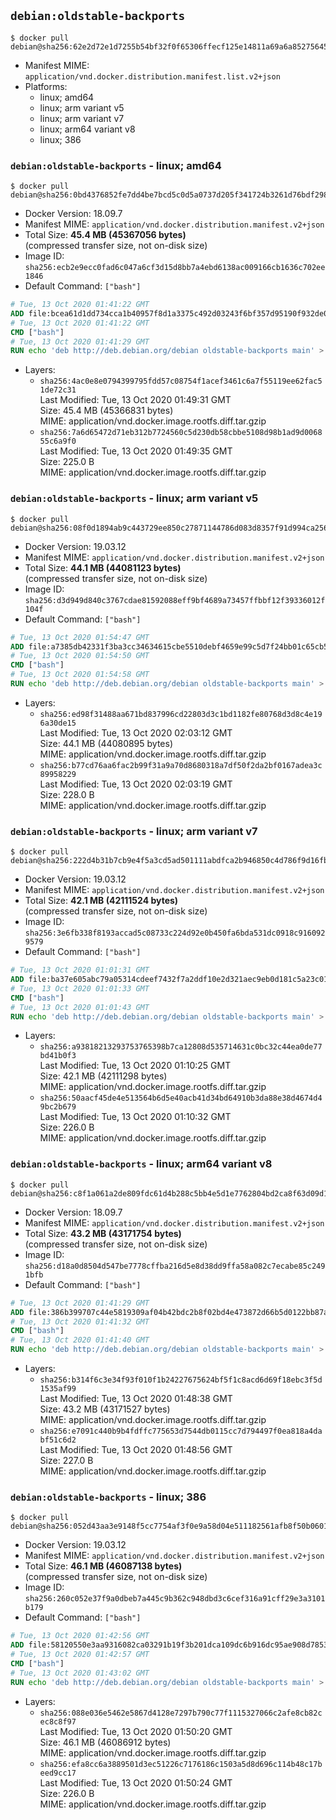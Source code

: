 ## `debian:oldstable-backports`

```console
$ docker pull debian@sha256:62e2d72e1d7255b54bf32f0f65306ffecf125e14811a69a6a852756452e25b64
```

-	Manifest MIME: `application/vnd.docker.distribution.manifest.list.v2+json`
-	Platforms:
	-	linux; amd64
	-	linux; arm variant v5
	-	linux; arm variant v7
	-	linux; arm64 variant v8
	-	linux; 386

### `debian:oldstable-backports` - linux; amd64

```console
$ docker pull debian@sha256:0bd4376852fe7dd4be7bcd5c0d5a0737d205f341724b3261d76bdf298b385039
```

-	Docker Version: 18.09.7
-	Manifest MIME: `application/vnd.docker.distribution.manifest.v2+json`
-	Total Size: **45.4 MB (45367056 bytes)**  
	(compressed transfer size, not on-disk size)
-	Image ID: `sha256:ecb2e9ecc0fad6c047a6cf3d15d8bb7a4ebd6138ac009166cb1636c702ee1846`
-	Default Command: `["bash"]`

```dockerfile
# Tue, 13 Oct 2020 01:41:22 GMT
ADD file:bcea61d1dd734cca1b40957f8d1a3375c492d03243f6bf357d95190f932de0cd in / 
# Tue, 13 Oct 2020 01:41:22 GMT
CMD ["bash"]
# Tue, 13 Oct 2020 01:41:29 GMT
RUN echo 'deb http://deb.debian.org/debian oldstable-backports main' > /etc/apt/sources.list.d/backports.list
```

-	Layers:
	-	`sha256:4ac0e8e0794399795fdd57c08754f1acef3461c6a7f55119ee62fac51de72c31`  
		Last Modified: Tue, 13 Oct 2020 01:49:31 GMT  
		Size: 45.4 MB (45366831 bytes)  
		MIME: application/vnd.docker.image.rootfs.diff.tar.gzip
	-	`sha256:7a6d65472d71eb312b7724560c5d230db58cbbe5108d98b1ad9d006855c6a9f0`  
		Last Modified: Tue, 13 Oct 2020 01:49:35 GMT  
		Size: 225.0 B  
		MIME: application/vnd.docker.image.rootfs.diff.tar.gzip

### `debian:oldstable-backports` - linux; arm variant v5

```console
$ docker pull debian@sha256:08f0d1894ab9c443729ee850c27871144786d083d8357f91d994ca2560b9dfdc
```

-	Docker Version: 19.03.12
-	Manifest MIME: `application/vnd.docker.distribution.manifest.v2+json`
-	Total Size: **44.1 MB (44081123 bytes)**  
	(compressed transfer size, not on-disk size)
-	Image ID: `sha256:d3d949d840c3767cdae81592088eff9bf4689a73457ffbbf12f39336012f104f`
-	Default Command: `["bash"]`

```dockerfile
# Tue, 13 Oct 2020 01:54:47 GMT
ADD file:a7385db42331f3ba3cc34634615cbe5510debf4659e99c5d7f24bb01c65cb55a in / 
# Tue, 13 Oct 2020 01:54:50 GMT
CMD ["bash"]
# Tue, 13 Oct 2020 01:54:58 GMT
RUN echo 'deb http://deb.debian.org/debian oldstable-backports main' > /etc/apt/sources.list.d/backports.list
```

-	Layers:
	-	`sha256:ed98f31488aa671bd837996cd22803d3c1bd1182fe80768d3d8c4e196a30de15`  
		Last Modified: Tue, 13 Oct 2020 02:03:12 GMT  
		Size: 44.1 MB (44080895 bytes)  
		MIME: application/vnd.docker.image.rootfs.diff.tar.gzip
	-	`sha256:b77cd76aa6fac2b99f31a9a70d8680318a7df50f2da2bf0167adea3c89958229`  
		Last Modified: Tue, 13 Oct 2020 02:03:19 GMT  
		Size: 228.0 B  
		MIME: application/vnd.docker.image.rootfs.diff.tar.gzip

### `debian:oldstable-backports` - linux; arm variant v7

```console
$ docker pull debian@sha256:222d4b31b7cb9e4f5a3cd5ad501111abdfca2b946850c4d786f9d16fb199215a
```

-	Docker Version: 19.03.12
-	Manifest MIME: `application/vnd.docker.distribution.manifest.v2+json`
-	Total Size: **42.1 MB (42111524 bytes)**  
	(compressed transfer size, not on-disk size)
-	Image ID: `sha256:3e6fb338f8193accad5c08733c224d92e0b450fa6bda531dc0918c9160929579`
-	Default Command: `["bash"]`

```dockerfile
# Tue, 13 Oct 2020 01:01:31 GMT
ADD file:ba37e605abc79a05314cdeef7432f7a2ddf10e2d321aec9eb0d181c5a23c0194 in / 
# Tue, 13 Oct 2020 01:01:33 GMT
CMD ["bash"]
# Tue, 13 Oct 2020 01:01:43 GMT
RUN echo 'deb http://deb.debian.org/debian oldstable-backports main' > /etc/apt/sources.list.d/backports.list
```

-	Layers:
	-	`sha256:a93818213293753765398b7ca12808d535714631c0bc32c44ea0de77bd41b0f3`  
		Last Modified: Tue, 13 Oct 2020 01:10:25 GMT  
		Size: 42.1 MB (42111298 bytes)  
		MIME: application/vnd.docker.image.rootfs.diff.tar.gzip
	-	`sha256:50aacf45de4e513564b6d5e40acb41d34bd64910b3da88e38d4674d49bc2b679`  
		Last Modified: Tue, 13 Oct 2020 01:10:32 GMT  
		Size: 226.0 B  
		MIME: application/vnd.docker.image.rootfs.diff.tar.gzip

### `debian:oldstable-backports` - linux; arm64 variant v8

```console
$ docker pull debian@sha256:c8f1a061a2de809fdc61d4b288c5bb4e5d1e7762804bd2ca8f63d09d1562e2c7
```

-	Docker Version: 18.09.7
-	Manifest MIME: `application/vnd.docker.distribution.manifest.v2+json`
-	Total Size: **43.2 MB (43171754 bytes)**  
	(compressed transfer size, not on-disk size)
-	Image ID: `sha256:d18a0d8504d547be7778cffba216d5e8d38dd9ffa58a082c7ecabe85c2491bfb`
-	Default Command: `["bash"]`

```dockerfile
# Tue, 13 Oct 2020 01:41:29 GMT
ADD file:386b399707c44e5819309af04b42bdc2b8f02bd4e473872d66b5d0122bb87a4c in / 
# Tue, 13 Oct 2020 01:41:32 GMT
CMD ["bash"]
# Tue, 13 Oct 2020 01:41:40 GMT
RUN echo 'deb http://deb.debian.org/debian oldstable-backports main' > /etc/apt/sources.list.d/backports.list
```

-	Layers:
	-	`sha256:b314f6c3e34f93f010f1b24227675624bf5f1c8acd6d69f18ebc3f5d1535af99`  
		Last Modified: Tue, 13 Oct 2020 01:48:38 GMT  
		Size: 43.2 MB (43171527 bytes)  
		MIME: application/vnd.docker.image.rootfs.diff.tar.gzip
	-	`sha256:e7091c440b9b4fdffc775653d7544db0115cc7d794497f0ea818a4dabf51c6d2`  
		Last Modified: Tue, 13 Oct 2020 01:48:56 GMT  
		Size: 227.0 B  
		MIME: application/vnd.docker.image.rootfs.diff.tar.gzip

### `debian:oldstable-backports` - linux; 386

```console
$ docker pull debian@sha256:052d43aa3e9148f5cc7754af3f0e9a58d04e511182561afb8f50b06010475122
```

-	Docker Version: 19.03.12
-	Manifest MIME: `application/vnd.docker.distribution.manifest.v2+json`
-	Total Size: **46.1 MB (46087138 bytes)**  
	(compressed transfer size, not on-disk size)
-	Image ID: `sha256:260c052e37f9a0dbeb7a445c9b362c948dbd3c6cef316a91cff29e3a3101b179`
-	Default Command: `["bash"]`

```dockerfile
# Tue, 13 Oct 2020 01:42:56 GMT
ADD file:58120550e3aa9316082ca03291b19f3b201dca109dc6b916dc95ae908d7853d7 in / 
# Tue, 13 Oct 2020 01:42:57 GMT
CMD ["bash"]
# Tue, 13 Oct 2020 01:43:02 GMT
RUN echo 'deb http://deb.debian.org/debian oldstable-backports main' > /etc/apt/sources.list.d/backports.list
```

-	Layers:
	-	`sha256:088e036e5462e5867d4128e7297b790c77f1115327066c2afe8cb82cec8c8f97`  
		Last Modified: Tue, 13 Oct 2020 01:50:20 GMT  
		Size: 46.1 MB (46086912 bytes)  
		MIME: application/vnd.docker.image.rootfs.diff.tar.gzip
	-	`sha256:efa8cc6a3889501d3ec51226c7176186c1503a5d8d696c114b48c17beed9cc17`  
		Last Modified: Tue, 13 Oct 2020 01:50:24 GMT  
		Size: 226.0 B  
		MIME: application/vnd.docker.image.rootfs.diff.tar.gzip
